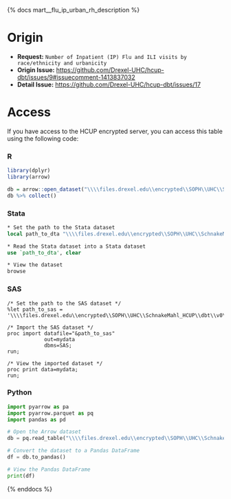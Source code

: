 {% docs mart__flu_ip_urban_rh_description %}

# Origin 

- **Request:** `Number of Inpatient (IP) Flu and ILI visits by race/ethnicity and urbanicity`
- **Origin Issue:** https://github.com/Drexel-UHC/hcup-dbt/issues/9#issuecomment-1413837032 
- **Detail Issue:** https://github.com/Drexel-UHC/hcup-dbt/issues/17

# Access

If you have access to the HCUP encrypted server, you can access this table using the following code:

### R

```r
library(dplyr)
library(arrow)

db = arrow::open_dataset("\\\\files.drexel.edu\\encrypted\\SOPH\\UHC\\SchnakeMahl_HCUP\\dbt\\v0\\models\\mart__flu_ip_urban_rh.parquet")
db %>% collect()
```

### Stata

```stata
* Set the path to the Stata dataset
local path_to_dta "\\\\files.drexel.edu\\encrypted\\SOPH\\UHC\\SchnakeMahl_HCUP\\dbt\\v0\\models\\mart__flu_ip_urban_rh.dta"

* Read the Stata dataset into a Stata dataset
use `path_to_dta', clear

* View the dataset
browse
```

### SAS

```sas
/* Set the path to the SAS dataset */
%let path_to_sas = '\\\\files.drexel.edu\\encrypted\\SOPH\\UHC\\SchnakeMahl_HCUP\\dbt\\v0\\models\\mart__flu_ip_urban_rh.sas7bdat';

/* Import the SAS dataset */
proc import datafile="&path_to_sas"
            out=mydata
            dbms=SAS;
run;

/* View the imported dataset */
proc print data=mydata;
run;
```

### Python

```python
import pyarrow as pa
import pyarrow.parquet as pq
import pandas as pd

# Open the Arrow dataset
db = pq.read_table("\\\\files.drexel.edu\\encrypted\\SOPH\\UHC\\SchnakeMahl_HCUP\\dbt\\v0\\models\\mart__flu_ip_urban_rh.parquet")

# Convert the dataset to a Pandas DataFrame
df = db.to_pandas()

# View the Pandas DataFrame
print(df)
```
{% enddocs %}
